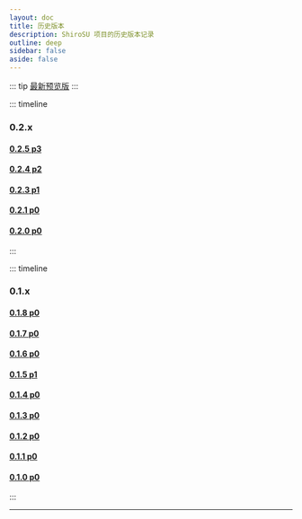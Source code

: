 ```yaml
---
layout: doc
title: 历史版本
description: ShiroSU 项目的历史版本记录
outline: deep
sidebar: false
aside: false
---
```


::: tip [最新预览版](https://ssu.fileto.download/preview/latest)
:::

::: timeline

### 0.2.x

#### [0.2.5 p3](https://ssu.fileto.download/preview/0.2.5) <Badge type="tip" text="Preview" />

#### [0.2.4 p2](https://ssu.fileto.download/preview/0.2.4) <Badge type="tip" text="Preview" />

#### [0.2.3 p1](https://ssu.fileto.download/preview/0.2.3) <Badge type="tip" text="Preview" />

#### [0.2.1 p0](https://ssu.fileto.download/preview/0.2.1) <Badge type="tip" text="Preview" />

#### [0.2.0 p0](https://ssu.fileto.download/preview/0.2.0) <Badge type="tip" text="Preview" />

:::

::: timeline

### 0.1.x

#### [0.1.8 p0](https://ssu.fileto.download/preview/0.1.8) <Badge type="tip" text="Preview" />

#### [0.1.7 p0](https://ssu.fileto.download/preview/0.1.7) <Badge type="tip" text="Preview" />

#### [0.1.6 p0](https://ssu.fileto.download/preview/0.1.6) <Badge type="tip" text="Preview" />

#### [0.1.5 p1](https://ssu.fileto.download/preview/0.1.5) <Badge type="tip" text="Preview" />

#### [0.1.4 p0](https://ssu.fileto.download/preview/0.1.4) <Badge type="tip" text="Preview" />

#### [0.1.3 p0](https://ssu.fileto.download/preview/0.1.3) <Badge type="tip" text="Preview" />

#### [0.1.2 p0](https://ssu.fileto.download/preview/0.1.2) <Badge type="tip" text="Preview" />

#### [0.1.1 p0](https://ssu.fileto.download/preview/0.1.1) <Badge type="tip" text="Preview" />

#### [0.1.0 p0](https://ssu.fileto.download/preview/0.1.0) <Badge type="tip" text="Preview" />

:::

---
